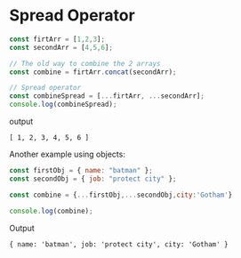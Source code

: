 # Spread Operator

```javascript
const firtArr = [1,2,3];
const secondArr = [4,5,6];

// The old way to combine the 2 arrays
const combine = firtArr.concat(secondArr);

// Spread operator
const combineSpread = [...firtArr, ...secondArr];
console.log(combineSpread);
```
output
```
[ 1, 2, 3, 4, 5, 6 ]
```

Another example using objects:

```javascript
const firstObj = { name: "batman" };
const secondObj = { job: "protect city" };

const combine = {...firstObj,...secondObj,city:'Gotham'}

console.log(combine);
```
Output
```
{ name: 'batman', job: 'protect city', city: 'Gotham' }
```
